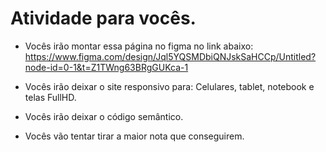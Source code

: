 # Atividade para vocês.

- Vocês irão montar essa página no figma no link abaixo: https://www.figma.com/design/Jql5YQSMDbiQNJskSaHCCp/Untitled?node-id=0-1&t=Z1TWng63BRgGUKca-1

- Vocês irão deixar o site responsivo para: Celulares, tablet, notebook e telas FullHD.

- Vocês irão deixar o código semântico.

- Vocês vão tentar tirar a maior nota que conseguirem.
